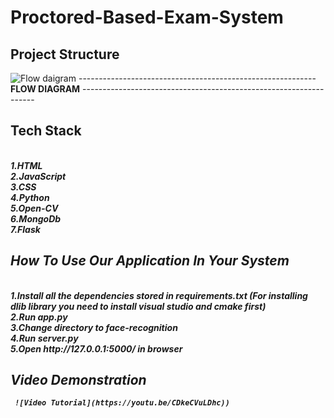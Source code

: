 # Proctored-Based-Exam-System
## Project Structure
![Flow daigram](https://user-images.githubusercontent.com/78478098/123542626-49d1f800-d768-11eb-9dff-8fe1ca8c08f8.jpeg)
     ----------------------------------------------------------- <b>FLOW DIAGRAM</b> ------------------------------------------------------------------

## Tech Stack
<br />
<b><i>
1.HTML
<br />
2.JavaScript
<br />
3.CSS
<br />
4.Python
<br />
5.Open-CV
<br />
6.MongoDb
<br />
7.Flask
 </b><i/>
<br />                                                                                            

 ## How To Use Our Application In Your System
<br />
 <b><i>
1.Install all the dependencies stored in requirements.txt (For installing dlib library you need to install visual studio and cmake first)
<br />
2.Run app.py
<br /> 
3.Change directory to face-recognition
<br /> 
4.Run server.py
<br /> 
5.Open http://127.0.0.1:5000/ in browser

## Video Demonstration
     ![Video Tutorial](https://youtu.be/CDkeCVuLDhc))
